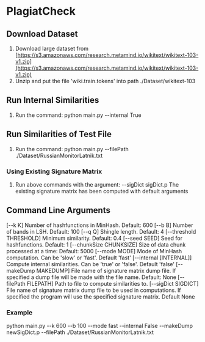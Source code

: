 # PlagiatCheck
## Download Dataset
1. Download large dataset from [https://s3.amazonaws.com/research.metamind.io/wikitext/wikitext-103-v1.zip](https://s3.amazonaws.com/research.metamind.io/wikitext/wikitext-103-v1.zip) 
2. Unzip and put the file 'wiki.train.tokens' into path ./Dataset/wikitext-103

## Run Internal Similarities
1. Run the command: python main.py --internal True

## Run Similarities of Test File
1. Run the command: python main.py --filePath ./Dataset/RussianMonitorLatnik.txt

### Using Existing Signature Matrix
1. Run above commands with the argument: --sigDict sigDict.p
The existing signature matrix has been computed with default arguments

## Command Line Arguments
[--k K] Number of hashfunctions in MinHash. Default: 600
[--b B] Number of bands in LSH. Default: 100
[--q Q] Shingle length. Default: 4
[--threshold THRESHOLD] Minimum similarity. Default: 0.4
[--seed SEED] Seed for hashfunctions. Default: 1
[--chunkSize CHUNKSIZE] Size of data chunk processed at a time: Default: 5000
[--mode MODE] Mode of MinHash computation. Can be 'slow' or 'fast'. Default 'fast'
[--internal [INTERNAL]] Compute internal similarities. Can be 'true' or 'false'. Default 'false' 
[--makeDump MAKEDUMP] File name of signature matrix dump file. If specified a dump file will be made with the file name. Default: None
[--filePath FILEPATH] Path to file to compute similarities to. 
[--sigDict SIGDICT] File name of signature matrix dump file to be used in computations. If specified the program will use the specified signature matrix. Default None

### Example
python main.py --k 600 --b 100 --mode fast --internal False --makeDump newSigDict.p --filePath ./Dataset/RussianMonitorLatnik.txt
